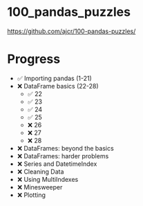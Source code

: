# 100_pandas_puzzles
https://github.com/ajcr/100-pandas-puzzles/

# Progress
* ✅ Importing pandas (1-21)
* ❌ DataFrame basics (22-28)
    * ✅ 22
    * ✅ 23
    * ✅ 24
    * ✅ 25
    * ❌ 26
    * ❌ 27
    * ❌ 28
* ❌ DataFrames: beyond the basics
* ❌ DataFrames: harder problems
* ❌ Series and DatetimeIndex
* ❌ Cleaning Data
* ❌ Using MultiIndexes
* ❌ Minesweeper
* ❌ Plotting